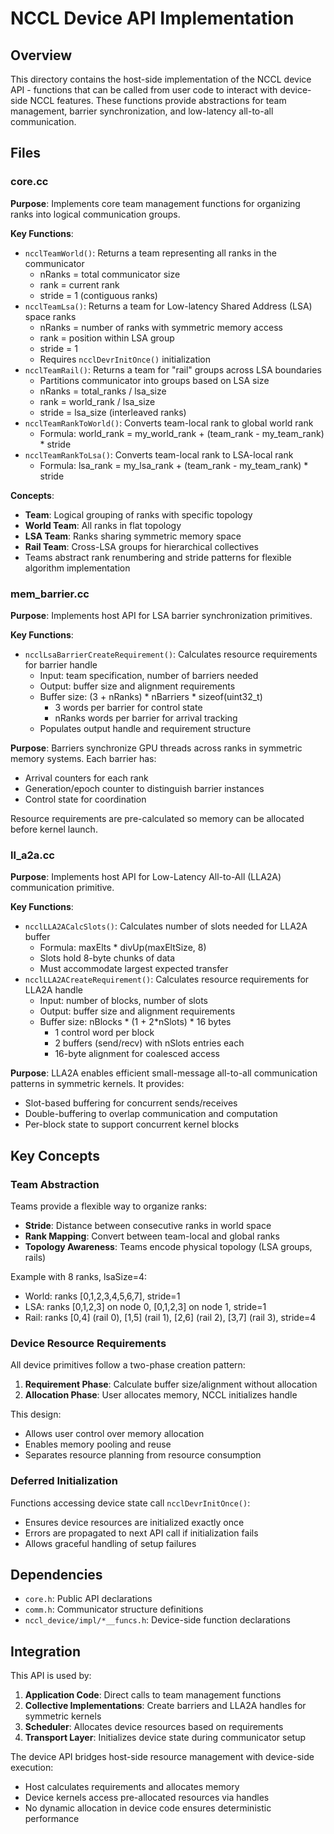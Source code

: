 # NCCL Device API Implementation

## Overview
This directory contains the host-side implementation of the NCCL device API - functions that can be called from user code to interact with device-side NCCL features. These functions provide abstractions for team management, barrier synchronization, and low-latency all-to-all communication.

## Files

### core.cc
**Purpose**: Implements core team management functions for organizing ranks into logical communication groups.

**Key Functions**:
- `ncclTeamWorld()`: Returns a team representing all ranks in the communicator
  - nRanks = total communicator size
  - rank = current rank
  - stride = 1 (contiguous ranks)
- `ncclTeamLsa()`: Returns a team for Low-latency Shared Address (LSA) space ranks
  - nRanks = number of ranks with symmetric memory access
  - rank = position within LSA group
  - stride = 1
  - Requires `ncclDevrInitOnce()` initialization
- `ncclTeamRail()`: Returns a team for "rail" groups across LSA boundaries
  - Partitions communicator into groups based on LSA size
  - nRanks = total_ranks / lsa_size
  - rank = world_rank / lsa_size
  - stride = lsa_size (interleaved ranks)
- `ncclTeamRankToWorld()`: Converts team-local rank to global world rank
  - Formula: world_rank = my_world_rank + (team_rank - my_team_rank) * stride
- `ncclTeamRankToLsa()`: Converts team-local rank to LSA-local rank
  - Formula: lsa_rank = my_lsa_rank + (team_rank - my_team_rank) * stride

**Concepts**:
- **Team**: Logical grouping of ranks with specific topology
- **World Team**: All ranks in flat topology
- **LSA Team**: Ranks sharing symmetric memory space
- **Rail Team**: Cross-LSA groups for hierarchical collectives
- Teams abstract rank renumbering and stride patterns for flexible algorithm implementation

### mem_barrier.cc
**Purpose**: Implements host API for LSA barrier synchronization primitives.

**Key Functions**:
- `ncclLsaBarrierCreateRequirement()`: Calculates resource requirements for barrier handle
  - Input: team specification, number of barriers needed
  - Output: buffer size and alignment requirements
  - Buffer size: (3 + nRanks) * nBarriers * sizeof(uint32_t)
    - 3 words per barrier for control state
    - nRanks words per barrier for arrival tracking
  - Populates output handle and requirement structure

**Purpose**:
Barriers synchronize GPU threads across ranks in symmetric memory systems. Each barrier has:
- Arrival counters for each rank
- Generation/epoch counter to distinguish barrier instances
- Control state for coordination

Resource requirements are pre-calculated so memory can be allocated before kernel launch.

### ll_a2a.cc
**Purpose**: Implements host API for Low-Latency All-to-All (LLA2A) communication primitive.

**Key Functions**:
- `ncclLLA2ACalcSlots()`: Calculates number of slots needed for LLA2A buffer
  - Formula: maxElts * divUp(maxEltSize, 8)
  - Slots hold 8-byte chunks of data
  - Must accommodate largest expected transfer
- `ncclLLA2ACreateRequirement()`: Calculates resource requirements for LLA2A handle
  - Input: number of blocks, number of slots
  - Output: buffer size and alignment requirements
  - Buffer size: nBlocks * (1 + 2*nSlots) * 16 bytes
    - 1 control word per block
    - 2 buffers (send/recv) with nSlots entries each
    - 16-byte alignment for coalesced access

**Purpose**:
LLA2A enables efficient small-message all-to-all communication patterns in symmetric kernels. It provides:
- Slot-based buffering for concurrent sends/receives
- Double-buffering to overlap communication and computation
- Per-block state to support concurrent kernel blocks

## Key Concepts

### Team Abstraction
Teams provide a flexible way to organize ranks:
- **Stride**: Distance between consecutive ranks in world space
- **Rank Mapping**: Convert between team-local and global ranks
- **Topology Awareness**: Teams encode physical topology (LSA groups, rails)

Example with 8 ranks, lsaSize=4:
- World: ranks [0,1,2,3,4,5,6,7], stride=1
- LSA: ranks [0,1,2,3] on node 0, [0,1,2,3] on node 1, stride=1
- Rail: ranks [0,4] (rail 0), [1,5] (rail 1), [2,6] (rail 2), [3,7] (rail 3), stride=4

### Device Resource Requirements
All device primitives follow a two-phase creation pattern:
1. **Requirement Phase**: Calculate buffer size/alignment without allocation
2. **Allocation Phase**: User allocates memory, NCCL initializes handle

This design:
- Allows user control over memory allocation
- Enables memory pooling and reuse
- Separates resource planning from resource consumption

### Deferred Initialization
Functions accessing device state call `ncclDevrInitOnce()`:
- Ensures device resources are initialized exactly once
- Errors are propagated to next API call if initialization fails
- Allows graceful handling of setup failures

## Dependencies
- `core.h`: Public API declarations
- `comm.h`: Communicator structure definitions
- `nccl_device/impl/*__funcs.h`: Device-side function declarations

## Integration
This API is used by:
1. **Application Code**: Direct calls to team management functions
2. **Collective Implementations**: Create barriers and LLA2A handles for symmetric kernels
3. **Scheduler**: Allocates device resources based on requirements
4. **Transport Layer**: Initializes device state during communicator setup

The device API bridges host-side resource management with device-side execution:
- Host calculates requirements and allocates memory
- Device kernels access pre-allocated resources via handles
- No dynamic allocation in device code ensures deterministic performance
